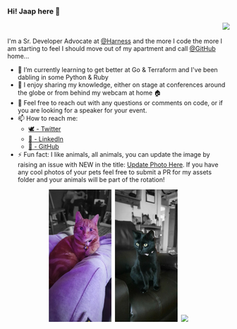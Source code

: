 ### Hi! Jaap here 👋
<p align='right'><img src="https://visitor-badge.glitch.me/badge?page_id=jaapbrasser.visitor-badge"></p>

I'm a Sr. Developer Advocate at [@Harness](https://github.com/harness) and the more I code the more I am starting to feel I should move out of my apartment and call [@GitHub](https://github.com/github) home...

- 🌱 I’m currently learning to get better at Go & Terraform and I've been dabling in some Python & Ruby
- 🎤 I enjoy sharing my knowledge, either on stage at conferences around the globe or from behind my webcam at home 🏠
- 💬 Feel free to reach out with any questions or comments on code, or if you are looking for a speaker for your event.
- 📫 How to reach me:
  - [🕊 - Twitter](https://twitter.com/@jaap_brasser/)
  - [🏢 - LinkedIn](https://www.linkedin.com/in/JaapBrasser/)
  - [🦑 - GitHub](https://github.com/jaapbrasser)
- ⚡ Fun fact: I like animals, all animals, you can update the image by raising an issue with NEW in the title: [Update Photo Here](https://github.com/jaapbrasser/jaapbrasser/issues/new?&title=NEW%20Photo%20Please). If you have any cool photos of your pets feel free to submit a PR for my assets folder and your animals will be part of the rotation!


<p align='center'>
<kbd>
    <kbd><img height="300" src="https://github.com/jaapbrasser/jaapbrasser/blob/master/Assets/Upload004.jpg"></kbd>
    <kbd><img height="300" src="https://github.com/jaapbrasser/jaapbrasser/blob/master/Assets/Upload005.jpg"></kbd>
    <kbd><img height="300" src="https://github.com/jaapbrasser/jaapbrasser/blob/master/Assets/Upload003.jpg"></kbd>
</kbd> 
</p>
